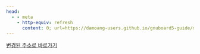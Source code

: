 ```yaml
---
head:
  - - meta
    - http-equiv: refresh
      content: 0; url=https://damoang-users.github.io/gnuboard5-guide/make/theme/path_and_url.html
---
```


[변경된 주소로 바로가기](https://damoang-users.github.io/gnuboard5-guide/make/theme/path_and_url.html)
